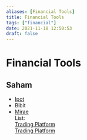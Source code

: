 ```yaml
---
aliases: [Financial Tools]
title: Financial Tools
tags: ["financial"]
date: 2021-11-18 12:50:53
draft: false
---
```


# Financial Tools

## Saham

- [Ipot](https://www.indopremier.com/)
- Bibit
- [Mirae](https://miraeasset.co.id/)  
List:  
[Trading Platform](https://katadata.co.id/safrezifitra/finansial/612d99d69b841/10-aplikasi-saham-terbaik-rangkul-investor-pemula-dan-profesional)  
[Trading Platform](https://bigalpha.id/news/10-aplikasi-saham-terbaik-untuk-pemula-2021)
